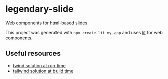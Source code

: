 # legendary-slide

Web components for html-based slides

This project was generated with `npx create-lit my-app` and uses [lit](https://lit.dev) for web components.


## Useful resources

- [twind solution at run time](https://dev.to/43081j/using-tailwind-at-run-time-with-web-components-47c)
- [tailwind solution at build time](https://dev.to/43081j/using-tailwind-at-build-time-with-web-components-1bhm)